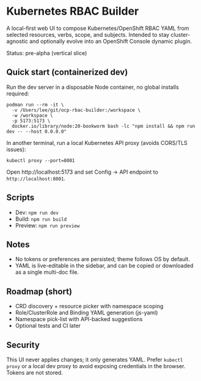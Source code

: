 # Kubernetes RBAC Builder

A local-first web UI to compose Kubernetes/OpenShift RBAC YAML from selected resources, verbs, scope, and subjects. Intended to stay cluster-agnostic and optionally evolve into an OpenShift Console dynamic plugin.

Status: pre-alpha (vertical slice)

## Quick start (containerized dev)
Run the dev server in a disposable Node container, no global installs required:

```
podman run --rm -it \
  -v /Users/lee/git/ocp-rbac-builder:/workspace \
  -w /workspace \
  -p 5173:5173 \
  docker.io/library/node:20-bookworm bash -lc "npm install && npm run dev -- --host 0.0.0.0"
```

In another terminal, run a local Kubernetes API proxy (avoids CORS/TLS issues):

```
kubectl proxy --port=8001
```

Open http://localhost:5173 and set Config → API endpoint to `http://localhost:8001`.

## Scripts
- Dev: `npm run dev`
- Build: `npm run build`
- Preview: `npm run preview`

## Notes
- No tokens or preferences are persisted; theme follows OS by default.
- YAML is live-editable in the sidebar, and can be copied or downloaded as a single multi-doc file.

## Roadmap (short)
- CRD discovery + resource picker with namespace scoping
- Role/ClusterRole and Binding YAML generation (js-yaml)
- Namespace pick-list with API-backed suggestions
- Optional tests and CI later

## Security
This UI never applies changes; it only generates YAML. Prefer `kubectl proxy` or a local dev proxy to avoid exposing credentials in the browser. Tokens are not stored.
